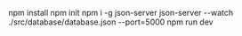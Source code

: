 npm install
npm init
npm i -g json-server
json-server --watch ./src/database/database.json --port=5000
npm run dev